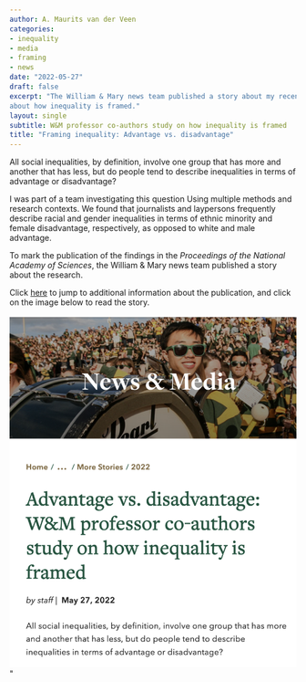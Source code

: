 ```yaml
---
author: A. Maurits van der Veen
categories:
- inequality
- media
- framing
- news
date: "2022-05-27"
draft: false
excerpt: "The William & Mary news team published a story about my recent publication in _PNAS_
about how inequality is framed."
layout: single
subtitle: W&M professor co-authors study on how inequality is framed
title: "Framing inequality: Advantage vs. disadvantage"
---
```


All social inequalities, by definition, involve one group that has more and another that has less, but do people tend to describe inequalities in terms of advantage or disadvantage? 

I was part of a team investigating this question Using multiple methods and research contexts. We found that journalists and laypersons frequently describe racial and gender inequalities in terms of ethnic minority and female disadvantage, respectively, as opposed to white and male advantage. 

To mark the publication of the findings in the _Proceedings of the National Academy of Sciences_, the William & Mary news team published a story about the research.

Click [here](/publication/pnas/) to jump to additional information about the publication, and click on the image below to read the story.

<center>
<a href=https://www.wm.edu/news/stories/2022/advantage-vs.-disadvantage-wm-professor-co-authors-study-on-how-inequality-is-framed.php><img src="PNASstory featured.png"></a>
</center>"

